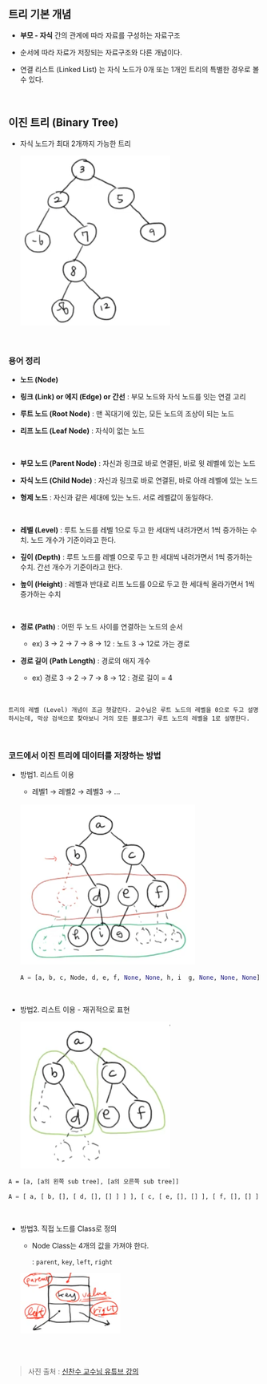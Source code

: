 ## 트리 기본 개념

* <strong>부모 - 자식</strong> 간의 관계에 따라 자료를 구성하는 자료구조

* 순서에 따라 자료가 저장되는 자료구조와 다른 개념이다.

* 연결 리스트 (Linked List) 는 자식 노드가 0개 또는 1개인 트리의 특별한 경우로 볼 수 있다.

<br/>

## 이진 트리 (Binary Tree)

* 자식 노드가 최대 2개까지 가능한 트리

    <img src="img/tree_basic1.png" width="300px">

<br/>

### 용어 정리

* <strong>노드 (Node)</strong>

* <strong>링크 (Link) or 에지 (Edge) or 간선</strong> : 부모 노드와 자식 노드를 잇는 연결 고리

* <strong>루트 노드 (Root Node)</strong> : 맨 꼭대기에 있는, 모든 노드의 조상이 되는 노드

* <strong>리프 노드 (Leaf Node)</strong> : 자식이 없는 노드

<br/>

* <strong>부모 노드 (Parent Node)</strong> : 자신과 링크로 바로 연결된, 바로 윗 레벨에 있는 노드

* <strong>자식 노드 (Child Node)</strong> : 자신과 링크로 바로 연결된, 바로 아래 레벨에 있는 노드

* <strong>형제 노드</strong> : 자신과 같은 세대에 있는 노드. 서로 레벨값이 동일하다.

<br/>

* <strong>레벨 (Level)</strong> : 루트 노드를 레벨 1으로 두고 한 세대씩 내려가면서 1씩 증가하는 수치. 노드 개수가 기준이라고 한다.

* <strong>깊이 (Depth)</strong> : 루트 노드를 레벨 0으로 두고 한 세대씩 내려가면서 1씩 증가하는 수치. 간선 개수가 기준이라고 한다.

* <strong>높이 (Height)</strong> : 레벨과 반대로 리프 노드를 0으로 두고 한 세대씩 올라가면서 1씩 증가하는 수치

<br/>

* <strong>경로 (Path)</strong> : 어떤 두 노드 사이를 연결하는 노드의 순서

    * ex) 3 → 2 → 7 → 8 → 12 : 노드 3 → 12로 가는 경로

* <strong>경로 길이 (Path Length)</strong> : 경로의 애지 개수

    * ex) 경로 3 → 2 → 7 → 8 → 12 : 경로 길이 = 4

<br/>


    트리의 레벨 (Level) 개념이 조금 헷갈린다. 교수님은 루트 노드의 레벨을 0으로 두고 설명하시는데, 막상 검색으로 찾아보니 거의 모든 블로그가 루트 노드의 레벨을 1로 설명한다.

<br/>

### 코드에서 이진 트리에 데이터를 저장하는 방법

* 방법1. 리스트 이용

    * 레벨1 → 레벨2 → 레벨3 → ...

    <br/>

    <img src="img/tree_basic2.png" width="350">

    ```python
    A = [a, b, c, Node, d, e, f, None, None, h, i  g, None, None, None]
    ```

<br/>

* 방법2. 리스트 이용 - 재귀적으로 표현

    <img src="img/tree_basic3.png" width="300">

```
A = [a, [a의 왼쪽 sub tree], [a의 오른쪽 sub tree]]
```
```python
A = [ a, [ b, [], [ d, [], [] ] ] ], [ c, [ e, [], [] ], [ f, [], [] ] ]
```

<br/>

* 방법3. 직접 노드를 Class로 정의

    * Node Class는 4개의 값을 가져야 한다.

        : <code>parent</code>, <code>key</code>, <code>left</code>, <code>right</code>

    <img src="img/tree_basic4.png" width="200">

<br/><br/>

> 사진 출처 : <a href="https://youtu.be/Lqd8o7vL2Z8">신찬수 교수님 유튜브 강의</a>